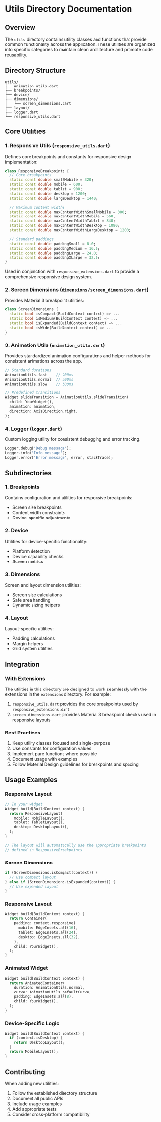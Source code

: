# Utils Directory Documentation

## Overview

The `utils` directory contains utility classes and functions that provide common functionality across the application. These utilities are organized into specific categories to maintain clean architecture and promote code reusability.

## Directory Structure

```
utils/
├── animation_utils.dart
├── breakpoints/
├── device/
├── dimensions/
│   └── screen_dimensions.dart
├── layout/
├── logger.dart
└── responsive_utils.dart
```

## Core Utilities

### 1. Responsive Utils (`responsive_utils.dart`)

Defines core breakpoints and constants for responsive design implementation:

```dart
class ResponsiveBreakpoints {
  // Core breakpoints
  static const double smallMobile = 320;
  static const double mobile = 600;
  static const double tablet = 900;
  static const double desktop = 1200;
  static const double largeDesktop = 1440;

  // Maximum content widths
  static const double maxContentWidthSmallMobile = 300;
  static const double maxContentWidthMobile = 560;
  static const double maxContentWidthTablet = 840;
  static const double maxContentWidthDesktop = 1080;
  static const double maxContentWidthLargeDesktop = 1200;

  // Standard paddings
  static const double paddingSmall = 8.0;
  static const double paddingMedium = 16.0;
  static const double paddingLarge = 24.0;
  static const double paddingXLarge = 32.0;
}
```

Used in conjunction with `responsive_extensions.dart` to provide a comprehensive responsive design system.

### 2. Screen Dimensions (`dimensions/screen_dimensions.dart`)

Provides Material 3 breakpoint utilities:

```dart
class ScreenDimensions {
  static bool isCompact(BuildContext context) => ...
  static bool isMedium(BuildContext context) => ...
  static bool isExpanded(BuildContext context) => ...
  static bool isWide(BuildContext context) => ...
}
```

### 3. Animation Utils (`animation_utils.dart`)

Provides standardized animation configurations and helper methods for consistent animations across the app.

```dart
// Standard durations
AnimationUtils.fast    // 200ms
AnimationUtils.normal  // 300ms
AnimationUtils.slow    // 500ms

// Predefined transitions
Widget slideTransition = AnimationUtils.slideTransition(
  child: YourWidget(),
  animation: animation,
  direction: AxisDirection.right,
);
```

### 4. Logger (`logger.dart`)

Custom logging utility for consistent debugging and error tracking.

```dart
Logger.debug('Debug message');
Logger.info('Info message');
Logger.error('Error message', error, stackTrace);
```

## Subdirectories

### 1. Breakpoints

Contains configuration and utilities for responsive breakpoints:
- Screen size breakpoints
- Content width constraints
- Device-specific adjustments

### 2. Device

Utilities for device-specific functionality:
- Platform detection
- Device capability checks
- Screen metrics

### 3. Dimensions

Screen and layout dimension utilities:
- Screen size calculations
- Safe area handling
- Dynamic sizing helpers

### 4. Layout

Layout-specific utilities:
- Padding calculations
- Margin helpers
- Grid system utilities

## Integration

### With Extensions

The utilities in this directory are designed to work seamlessly with the extensions in the `extensions` directory. For example:

1. `responsive_utils.dart` provides the core breakpoints used by `responsive_extensions.dart`
2. `screen_dimensions.dart` provides Material 3 breakpoint checks used in responsive layouts

### Best Practices

1. Keep utility classes focused and single-purpose
2. Use constants for configuration values
3. Implement pure functions where possible
4. Document usage with examples
5. Follow Material Design guidelines for breakpoints and spacing

## Usage Examples

### Responsive Layout

```dart
// In your widget
Widget build(BuildContext context) {
  return ResponsiveLayout(
    mobile: MobileLayout(),
    tablet: TabletLayout(),
    desktop: DesktopLayout(),
  );
}

// The layout will automatically use the appropriate breakpoints
// defined in ResponsiveBreakpoints
```

### Screen Dimensions

```dart
if (ScreenDimensions.isCompact(context)) {
  // Use compact layout
} else if (ScreenDimensions.isExpanded(context)) {
  // Use expanded layout
}
```

### Responsive Layout

```dart
Widget build(BuildContext context) {
  return Container(
    padding: context.responsive(
      mobile: EdgeInsets.all(16),
      tablet: EdgeInsets.all(24),
      desktop: EdgeInsets.all(32),
    ),
    child: YourWidget(),
  );
}
```

### Animated Widget

```dart
Widget build(BuildContext context) {
  return AnimatedContainer(
    duration: AnimationUtils.normal,
    curve: AnimationUtils.defaultCurve,
    padding: EdgeInsets.all(8),
    child: YourWidget(),
  );
}
```

### Device-Specific Logic

```dart
Widget build(BuildContext context) {
  if (context.isDesktop) {
    return DesktopLayout();
  }
  return MobileLayout();
}
```

## Contributing

When adding new utilities:
1. Follow the established directory structure
2. Document all public APIs
3. Include usage examples
4. Add appropriate tests
5. Consider cross-platform compatibility
